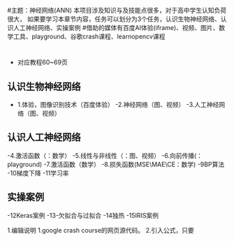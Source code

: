 #主题：神经网络(ANN)
本项目涉及知识与及技能点很多，对于高中学生认知负荷很大，
如果要学习本章节内容，任务可以划分为3个任务，认识生物神经网络、认识人工神经网络、实操案例
#借助的媒体有百度AI体验(iframe)、视频、图片、数学工具、playground、谷歌crash课程、learnopencv课程
#
- 对应教程60~69页
## 认识生物神经网络

- 1.体验，图像识别技术（百度体验）
 -2.神经网络（图、视频）
 -3.人工神经网络（图、视频）
 
 
 ## 认识人工神经网络
 -4.激活函数（：数学）
 -5.线性与非线性（：图、视频）
 -6.向前传播(：playground)
 -7.激活函数（数学）
 -8.损失函数(MSE\MAE\CE：数学)
 -9BP算法
 -10梯度下降
 -11学习率
 ## 实操案例
 -12Keras案例
 -13-欠拟合与过拟合
 -14独热
 -15IRIS案例

1.编辑说明
1.google crash course的网页源代码。
2.引入公式，只要<script>
3.引入视频，只要json配置